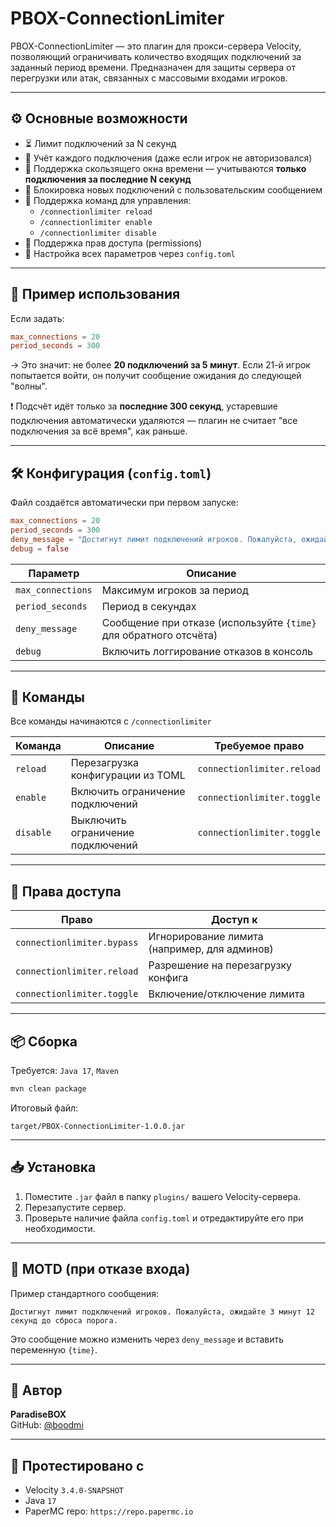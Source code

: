 # PBOX-ConnectionLimiter

PBOX-ConnectionLimiter — это плагин для прокси-сервера Velocity, позволяющий ограничивать количество входящих подключений за заданный период времени. Предназначен для защиты сервера от перегрузки или атак, связанных с массовыми входами игроков.

---

## ⚙️ Основные возможности

- ⏳ Лимит подключений за N секунд
- 🧮 Учёт каждого подключения (даже если игрок не авторизовался)
- 🔁 Поддержка скользящего окна времени — учитываются **только подключения за последние N секунд**
- 🛑 Блокировка новых подключений с пользовательским сообщением
- 🧩 Поддержка команд для управления:
  - `/connectionlimiter reload`
  - `/connectionlimiter enable`
  - `/connectionlimiter disable`
- 🔐 Поддержка прав доступа (permissions)
- 🧾 Настройка всех параметров через `config.toml`

---

## 🧪 Пример использования

Если задать:
```toml
max_connections = 20
period_seconds = 300
```

→ Это значит: не более **20 подключений за 5 минут**. Если 21-й игрок попытается войти, он получит сообщение ожидания до следующей "волны".

❗ Подсчёт идёт только за **последние 300 секунд**, устаревшие подключения автоматически удаляются — плагин не считает "все подключения за всё время", как раньше.

---

## 🛠️ Конфигурация (`config.toml`)

Файл создаётся автоматически при первом запуске:

```toml
max_connections = 20
period_seconds = 300
deny_message = "Достигнут лимит подключений игроков. Пожалуйста, ожидайте {time} до сброса порога."
debug = false
```

| Параметр         | Описание |
|------------------|----------|
| `max_connections` | Максимум игроков за период |
| `period_seconds`  | Период в секундах |
| `deny_message`    | Сообщение при отказе (используйте `{time}` для обратного отсчёта) |
| `debug`           | Включить логгирование отказов в консоль |

---

## 🔧 Команды

Все команды начинаются с `/connectionlimiter`

| Команда        | Описание                            | Требуемое право               |
|----------------|--------------------------------------|-------------------------------|
| `reload`       | Перезагрузка конфигурации из TOML    | `connectionlimiter.reload`    |
| `enable`       | Включить ограничение подключений     | `connectionlimiter.toggle`    |
| `disable`      | Выключить ограничение подключений    | `connectionlimiter.toggle`    |

---

## 🔐 Права доступа

| Право                      | Доступ к |
|---------------------------|----------|
| `connectionlimiter.bypass` | Игнорирование лимита (например, для админов) |
| `connectionlimiter.reload` | Разрешение на перезагрузку конфига |
| `connectionlimiter.toggle` | Включение/отключение лимита |

---

## 📦 Сборка

Требуется: `Java 17`, `Maven`

```bash
mvn clean package
```

Итоговый файл:

```
target/PBOX-ConnectionLimiter-1.0.0.jar
```

---

## 📥 Установка

1. Поместите `.jar` файл в папку `plugins/` вашего Velocity-сервера.
2. Перезапустите сервер.
3. Проверьте наличие файла `config.toml` и отредактируйте его при необходимости.

---

## 📜 MOTD (при отказе входа)

Пример стандартного сообщения:

```
Достигнут лимит подключений игроков. Пожалуйста, ожидайте 3 минут 12 секунд до сброса порога.
```

Это сообщение можно изменить через `deny_message` и вставить переменную `{time}`.

---

## 🤝 Автор

**ParadiseBOX**  
GitHub: [@boodmi](https://github.com/boodmi)

---

## 🧪 Протестировано с

- Velocity `3.4.0-SNAPSHOT`
- Java `17`
- PaperMC repo: `https://repo.papermc.io`
